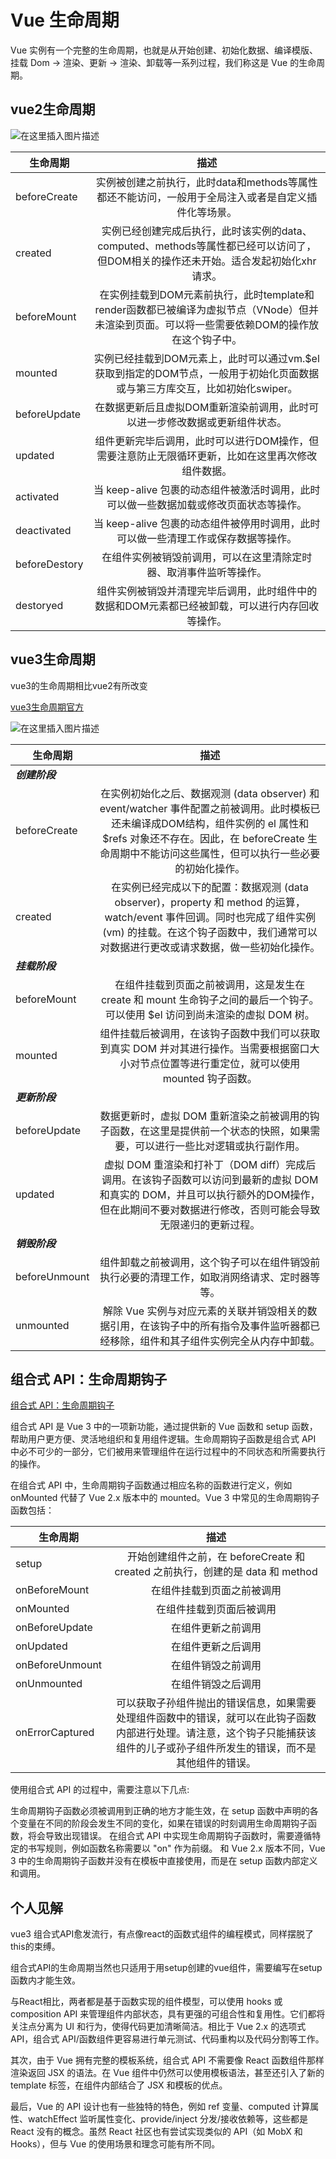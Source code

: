 # Vue 生命周期

Vue 实例有一个完整的生命周期，也就是从开始创建、初始化数据、编译模版、挂载 Dom -> 渲染、更新 -> 渲染、卸载等一系列过程，我们称这是 Vue 的生命周期。

## vue2生命周期

![在这里插入图片描述](https://p1-jj.byteimg.com/tos-cn-i-t2oaga2asx/gold-user-assets/2019/8/19/16ca74f183827f46~tplv-t2oaga2asx-zoom-in-crop-mark:4536:0:0:0.awebp)


| 生命周期        | 描述           |
| ------------- |:-------------:|
| beforeCreate | 实例被创建之前执行，此时data和methods等属性都还不能访问，一般用于全局注入或者是自定义插件化等场景。 |
| created      | 实例已经创建完成后执行，此时该实例的data、computed、methods等属性都已经可以访问了，但DOM相关的操作还未开始。适合发起初始化xhr请求。   |
| beforeMount | 在实例挂载到DOM元素前执行，此时template和render函数都已被编译为虚拟节点（VNode）但并未渲染到页面。可以将一些需要依赖DOM的操作放在这个钩子中。   |
| mounted | 实例已经挂载到DOM元素上，此时可以通过vm.$el获取到指定的DOM节点，一般用于初始化页面数据或与第三方库交互，比如初始化swiper。 |
| beforeUpdate | 在数据更新后且虚拟DOM重新渲染前调用，此时可以进一步修改数据或更新组件状态。  |
| updated | 组件更新完毕后调用，此时可以进行DOM操作，但需要注意防止无限循环更新，比如在这里再次修改组件数据。     |
| activated |  当 keep-alive 包裹的动态组件被激活时调用，此时可以做一些数据加载或修改页面状态等操作。  |
| deactivated | 当 keep-alive 包裹的动态组件被停用时调用，此时可以做一些清理工作或保存数据等操作。  |
| beforeDestory | 在组件实例被销毁前调用，可以在这里清除定时器、取消事件监听等操作。  |
| destoryed | 组件实例被销毁并清理完毕后调用，此时组件中的数据和DOM元素都已经被卸载，可以进行内存回收等操作。  |

## vue3生命周期

vue3的生命周期相比vue2有所改变

[vue3生命周期官方](https://cn.vuejs.org/guide/essentials/lifecycle.html)

![在这里插入图片描述](https://cn.vuejs.org/assets/lifecycle.16e4c08e.png)


<!-- | 生命周期        | 描述           |
| ------------- |:-------------:|
| setup      | 开始创建组件之前，在 beforeCreate 和 created 之前执行，创建的是 data 和 method |
| onBeforeMount      | 组件挂载到节点上之前执行的函数    |
| onMounted | 组件挂载完成后执行的函数      |
| onBeforeUpdate | 组件更新之前执行的函数     |
| onUpdated | 组件更新完成之后执行的函数   |
| onBeforeUnmount | 组件卸载之前执行的函数     |
| onUnmounted | 组件卸载完成后执行的函数   |
| onActivated | 被包含在 keep-alive 中的组件，会多出两个生命周期钩子函数，被激活时执行   |
| onDeactivated | 比如从 A 组件，切换到 B 组件，A 组件消失时执行     |
| onErrorCaptured | 当捕获一个来自子孙组件的异常时激活钩子函数。     | -->

| 生命周期        |   描述    |
| ------------- |:-------------:|
| ***创建阶段*** |                |
| beforeCreate      | 在实例初始化之后、数据观测 (data observer) 和 event/watcher 事件配置之前被调用。此时模板已还未编译成DOM结构，组件实例的 el 属性和 $refs 对象还不存在。因此，在 beforeCreate 生命周期中不能访问这些属性，但可以执行一些必要的初始化操作。 |
| created      | 在实例已经完成以下的配置：数据观测 (data observer)，property 和 method 的运算，watch/event 事件回调。同时也完成了组件实例 (vm) 的挂载。在这个钩子函数中，我们通常可以对数据进行更改或请求数据，做一些初始化操作。    |
| ***挂载阶段*** |                |
| beforeMount      | 在组件挂载到页面之前被调用，这是发生在 create 和 mount 生命钩子之间的最后一个钩子。可以使用 $el 访问到尚未渲染的虚拟 DOM 树。 |
| mounted      | 组件挂载后被调用，在该钩子函数中我们可以获取到真实 DOM 并对其进行操作。当需要根据窗口大小对节点位置等进行重定位，就可以使用 mounted 钩子函数。  |
| ***更新阶段*** |                |
| beforeUpdate      | 数据更新时，虚拟 DOM 重新渲染之前被调用的钩子函数，在这里是提供前一个状态的快照，如果需要，可以进行一些比对逻辑或执行副作用。 |
| updated      | 虚拟 DOM 重渲染和打补丁（DOM diff）完成后调用。在该钩子函数可以访问到最新的虚拟 DOM 和真实的 DOM，并且可以执行额外的DOM操作，但在此期间不要对数据进行修改，否则可能会导致无限递归的更新过程。  |
| ***销毁阶段*** |                |
| beforeUnmount      | 组件卸载之前被调用，这个钩子可以在组件销毁前执行必要的清理工作，如取消网络请求、定时器等等。 |
| unmounted      | 解除 Vue 实例与对应元素的关联并销毁相关的数据引用，在该钩子中的所有指令及事件监听器都已经移除，组件和其子组件实例完全从内存中卸载。  |

## 组合式 API：生命周期钩子​

[组合式 API：生命周期钩子​](https://cn.vuejs.org/api/composition-api-lifecycle.html)

组合式 API 是 Vue 3 中的一项新功能，通过提供新的 Vue 函数和 setup 函数，帮助用户更方便、灵活地组织和复用组件逻辑。生命周期钩子函数是组合式 API 中必不可少的一部分，它们被用来管理组件在运行过程中的不同状态和所需要执行的操作。

在组合式 API 中，生命周期钩子函数通过相应名称的函数进行定义，例如 onMounted 代替了 Vue 2.x 版本中的 mounted。Vue 3 中常见的生命周期钩子函数包括：


| 生命周期        | 描述           |
| ------------- |:-------------:|
| setup | 开始创建组件之前，在 beforeCreate 和 created 之前执行，创建的是 data 和 method |
| onBeforeMount   | 在组件挂载到页面之前被调用   |
| onMounted | 在组件挂载到页面后被调用   |
| onBeforeUpdate | 在组件更新之前调用 |
| onUpdated | 在组件更新之后调用  |
| onBeforeUnmount | 在组件销毁之前调用     |
| onUnmounted |  在组件销毁之后调用  |
| onErrorCaptured | 可以获取子孙组件抛出的错误信息，如果需要处理组件函数中的错误，就可以在此钩子函数内部进行处理。请注意，这个钩子只能捕获该组件的儿子或孙子组件所发生的错误，而不是其他组件的错误。  |

使用组合式 API 的过程中，需要注意以下几点:

生命周期钩子函数必须被调用到正确的地方才能生效，在 setup 函数中声明的各个变量在不同的阶段会发生不同的变化，如果在错误的时刻调用生命周期钩子函数，将会导致出现错误。
在组合式 API 中实现生命周期钩子函数时，需要遵循特定的书写规则，例如函数名称需要以 "on" 作为前缀。
和 Vue 2.x 版本不同，Vue 3 中的生命周期钩子函数并没有在模板中直接使用，而是在 setup 函数内部定义和调用。


## 个人见解

vue3 组合式API愈发流行，有点像react的函数式组件的编程模式，同样摆脱了this的束缚。

组合式API的生命周期当然也只适用于用setup创建的vue组件，需要编写在setup函数内才能生效。

与React相比，两者都是基于函数实现的组件模型，可以使用 hooks 或 composition API 来管理组件内部状态，具有更强的可组合性和复用性。它们都将关注点分离为 UI 和行为，使得代码更加清晰简洁。相比于 Vue 2.x 的选项式 API，组合式 API/函数组件更容易进行单元测试、代码重构以及代码分割等工作。

其次，由于 Vue 拥有完整的模板系统，组合式 API 不需要像 React 函数组件那样渲染返回 JSX 的语法。在 Vue 组件中仍然可以使用模板语法，甚至还引入了新的 template 标签，在组件内部结合了 JSX 和模板的优点。

最后，Vue 的 API 设计也有一些独特的特色，例如 ref 变量、computed 计算属性、watchEffect 监听属性变化、provide/inject 分发/接收依赖等，这些都是 React 没有的概念。虽然 React 社区也有尝试实现类似的 API（如 MobX 和 Hooks），但与 Vue 的使用场景和理念可能有所不同。

<!--
## vue2与vue3生命周期比较

 ```javascript
vue2           -------      vue3
 
beforeCreate   --------      setup(()=>{})
created        --------      setup(()=>{})
beforeMount    --------      onBeforeMount(()=>{})
mounted        --------     onMounted(()=>{})
beforeUpdate   --------     onBeforeUpdate(()=>{})
updated        --------      onUpdated(()=>{})
beforeDestroy  --------      onBeforeUnmount(()=>{})
destroyed      --------      onUnmounted(()=>{})
activated      --------      onActivated(()=>{})
deactivated    --------      onDeactivated(()=>{})
errorCaptured  --------      onErrorCaptured(()=>{})
``` 

-->

